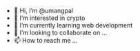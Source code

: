 - 👋 Hi, I’m @umangpal
- 👀 I’m interested in crypto
- 🌱 I’m currently learning web development
- 💞️ I’m looking to collaborate on ...
- 📫 How to reach me ...

<!---
umangpal/umangpal is a ✨ special ✨ repository because its `README.md` (this file) appears on your GitHub profile.
You can click the Preview link to take a look at your changes.
--->
